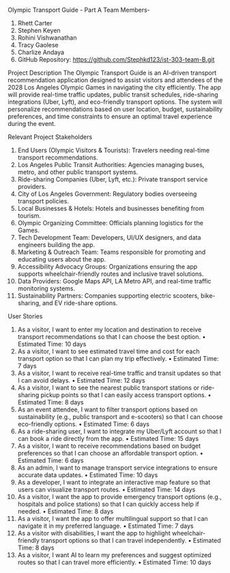 Olympic Transport Guide - Part A
Team Members- 
1.	Rhett Carter
2.	Stephen Keyen
3.	Rohini Vishwanathan
4.	Tracy Gaolese
5.	Charlize Andaya
6.	GitHub Repository: https://github.com/Stephkd123/ist-303-team-B.git 

Project Description
The Olympic Transport Guide is an AI-driven transport recommendation application designed to assist visitors and attendees of the 2028 Los Angeles Olympic Games in navigating the city efficiently. The app will provide real-time traffic updates, public transit schedules, ride-sharing integrations (Uber, Lyft), and eco-friendly transport options.
The system will personalize recommendations based on user location, budget, sustainability preferences, and time constraints to ensure an optimal travel experience during the event.

Relevant Project Stakeholders
1.	End Users (Olympic Visitors & Tourists): Travelers needing real-time transport recommendations.
2.	Los Angeles Public Transit Authorities: Agencies managing buses, metro, and other public transport systems.
3.	Ride-sharing Companies (Uber, Lyft, etc.): Private transport service providers.
4.	City of Los Angeles Government: Regulatory bodies overseeing transport policies.
5.	Local Businesses & Hotels: Hotels and businesses benefiting from tourism.
6.	Olympic Organizing Committee: Officials planning logistics for the Games.
7.	Tech Development Team: Developers, UI/UX designers, and data engineers building the app.
8.	Marketing & Outreach Team: Teams responsible for promoting and educating users about the app.
9.	Accessibility Advocacy Groups: Organizations ensuring the app supports wheelchair-friendly routes and inclusive travel solutions.
10.	Data Providers: Google Maps API, LA Metro API, and real-time traffic monitoring systems.
11.	Sustainability Partners: Companies supporting electric scooters, bike-sharing, and EV ride-share options.

User Stories
1.	As a visitor, I want to enter my location and destination to receive transport recommendations so that I can choose the best option.
•	Estimated Time: 10 days
2.	As a visitor, I want to see estimated travel time and cost for each transport option so that I can plan my trip effectively.
•	Estimated Time: 7 days
3.	As a visitor, I want to receive real-time traffic and transit updates so that I can avoid delays.
•	Estimated Time: 12 days
4.	As a visitor, I want to see the nearest public transport stations or ride-sharing pickup points so that I can easily access transport options.
•	Estimated Time: 8 days
5.	As an event attendee, I want to filter transport options based on sustainability (e.g., public transport and e-scooters) so that I can choose eco-friendly options.
•	Estimated Time: 6 days
6.	As a ride-sharing user, I want to integrate my Uber/Lyft account so that I can book a ride directly from the app.
•	Estimated Time: 15 days
7.	As a visitor, I want to receive recommendations based on budget preferences so that I can choose an affordable transport option.
•	Estimated Time: 6 days
8.	As an admin, I want to manage transport service integrations to ensure accurate data updates.
•	Estimated Time: 10 days
9.	As a developer, I want to integrate an interactive map feature so that users can visualize transport routes.
•	Estimated Time: 14 days
10.	As a visitor, I want the app to provide emergency transport options (e.g., hospitals and police stations) so that I can quickly access help if needed.
•	Estimated Time: 8 days
11.	As a visitor, I want the app to offer multilingual support so that I can navigate it in my preferred language.
•	Estimated Time: 7 days
12.	As a visitor with disabilities, I want the app to highlight wheelchair-friendly transport options so that I can travel independently.
•	Estimated Time: 8 days
13.	As a visitor, I want AI to learn my preferences and suggest optimized routes so that I can travel more efficiently.
•	Estimated Time: 10 days


